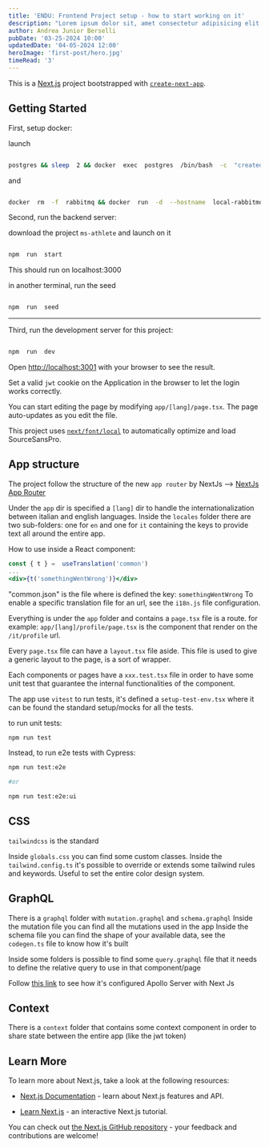 ```yaml
---
title: 'ENDU: Frontend Project setup - how to start working on it'
description: "Lorem ipsum dolor sit, amet consectetur adipisicing elit. Ex fugit suscipit illum excepturi repellat vel, itaque nostrum debitis inventore veritatis recusandae, animi distinctio at voluptates ratione consequuntur minus voluptate eum!"
author: Andrea Junior Berselli
pubDate: '03-25-2024 10:00'
updatedDate: '04-05-2024 12:00'
heroImage: 'first-post/hero.jpg'
timeRead: '3'
---
```


This is a [Next.js](https://nextjs.org/) project bootstrapped with [`create-next-app`](https://github.com/vercel/next.js/tree/canary/packages/create-next-app).

  

## Getting Started

  

First, setup docker:

  

launch

```bash

postgres && sleep  2 && docker  exec  postgres  /bin/bash  -c  "createdb -U postgres ms_athlete_dev" && docker  exec  postgres  /bin/bash  -c  "createdb -U postgres ms_athlete_test"

```

  

and

```bash

docker  rm  -f  rabbitmq && docker  run  -d  --hostname  local-rabbitmq  --name  rabbitmq  -p  15672:15672  -p  5672:5672  rabbitmq:3-management

```

  

Second, run the backend server:

download the project `ms-athlete` and launch on it

  

```bash

npm  run  start

```

  

This should run on localhost:3000

  

in another terminal, run the seed

  

```bash

npm  run  seed

```

  

---

  

Third, run the development server for this project:

  

```bash

npm  run  dev

```

  

Open [http://localhost:3001](http://localhost:3001) with your browser to see the result.

Set a valid `jwt` cookie on the Application in the browser to let the login works correctly.

  

You can start editing the page by modifying `app/[lang]/page.tsx`. The page auto-updates as you edit the file.

  

This project uses [`next/font/local`](https://nextjs.org/docs/basic-features/font-optimization) to automatically optimize and load SourceSansPro.

## App structure

The project follow the structure of the new `app router` by NextJs --> [NextJs App Router](https://nextjs.org/docs/app/building-your-application/routing#the-app-router)

Under the `app` dir is specified a `[lang]` dir to handle the internationalization between italian and english languages.
Inside the `locales` folder there are two sub-folders: one for `en` and one for `it` containing the keys to provide text all around the entire app.

How to use inside a React component:

```jsx {3}
const { t } =  useTranslation('common')
...
<div>{t('somethingWentWrong')}</div>
```

"common.json" is the file where is defined the key: `somethingWentWrong`
To enable a specific translation file for an url, see the `i18n.js` file configuration. 

Everything is under the `app` folder and contains a `page.tsx` file is a route.
for example: `app/[lang]/profile/page.tsx` is the component that render on the `/it/profile` url.

Every `page.tsx` file can have a `layout.tsx` file aside. This file is used to give a generic layout to the page, is a sort of wrapper.

Each components or pages have a `xxx.test.tsx` file in order to have some unit test that guarantee the internal functionalities of the component.

The app use `vitest` to run tests, it's defined a `setup-test-env.tsx` where it can be found the standard setup/mocks for all the tests.

to run unit tests:
```bash
npm run test
```

Instead, to run e2e tests with Cypress:
```bash
npm run test:e2e

#or

npm run test:e2e:ui
```

## CSS

`tailwindcss` is the standard

Inside `globals.css` you can find some custom classes.
Inside the `tailwind.config.ts` it's possible to override or extends some tailwind rules and keywords.
Useful to set the entire color design system.

## GraphQL

There is a `graphql` folder with `mutation.graphql` and `schema.graphql`
Inside the mutation file you can find all the mutations used in the app
Inside the schema file you can find the shape of your available data, see the `codegen.ts` file to know how it's built

Inside some folders is possible to find some `query.graphql` file that it needs to define the relative query to use in that component/page

Follow [this link](https://www.apollographql.com/blog/apollo-client/next-js/how-to-use-apollo-client-with-next-js-13/) to see how it's configured Apollo Server with Next Js

## Context

There is a `context` folder that contains some context component in order to share state between the entire app
(like the jwt token)

## Learn More

  

To learn more about Next.js, take a look at the following resources:

  

- [Next.js Documentation](https://nextjs.org/docs) - learn about Next.js features and API.

- [Learn Next.js](https://nextjs.org/learn) - an interactive Next.js tutorial.

  

You can check out [the Next.js GitHub repository](https://github.com/vercel/next.js/) - your feedback and contributions are welcome!
